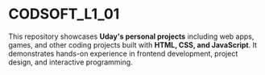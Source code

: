 # CODSOFT_L1_01
 This repository showcases **Uday's personal projects** including web apps, games, and other coding projects built with **HTML, CSS, and JavaScript**.   It demonstrates hands-on experience in frontend development, project design, and interactive programming.
